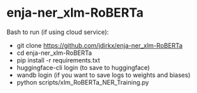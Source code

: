 # enja-ner_xlm-RoBERTa

Bash to run (if using cloud service): 
- git clone https://github.com/jdirkx/enja-ner_xlm-RoBERTa
- cd enja-ner_xlm-RoBERTa
- pip install -r requirements.txt
- huggingface-cli login (to save to huggingface)
- wandb login (if you want to save logs to weights and biases)
- python scripts/xlm_RoBERTa_NER_Training.py
